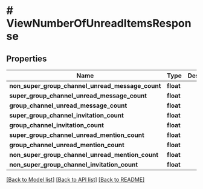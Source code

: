 # # ViewNumberOfUnreadItemsResponse

## Properties

Name | Type | Description | Notes
------------ | ------------- | ------------- | -------------
**non_super_group_channel_unread_message_count** | **float** |  | [optional]
**super_group_channel_unread_message_count** | **float** |  | [optional]
**group_channel_unread_message_count** | **float** |  | [optional]
**super_group_channel_invitation_count** | **float** |  | [optional]
**group_channel_invitation_count** | **float** |  | [optional]
**super_group_channel_unread_mention_count** | **float** |  | [optional]
**group_channel_unread_mention_count** | **float** |  | [optional]
**non_super_group_channel_unread_mention_count** | **float** |  | [optional]
**non_super_group_channel_invitation_count** | **float** |  | [optional]

[[Back to Model list]](../../README.md#models) [[Back to API list]](../../README.md#endpoints) [[Back to README]](../../README.md)
